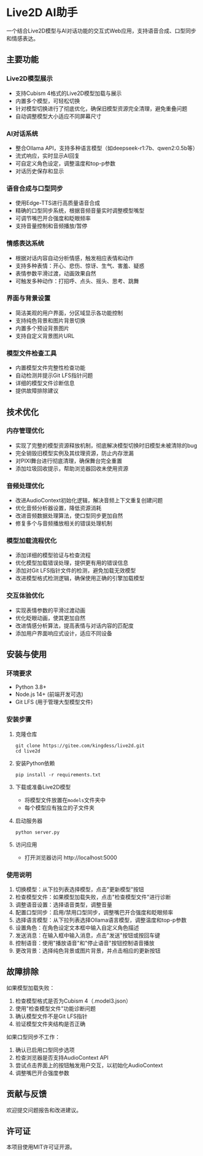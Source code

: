 # Live2D AI助手

一个结合Live2D模型与AI对话功能的交互式Web应用，支持语音合成、口型同步和情感表达。

## 主要功能

### Live2D模型展示
- 支持Cubism 4格式的Live2D模型加载与展示
- 内置多个模型，可轻松切换
- 针对模型切换进行了彻底优化，确保旧模型资源完全清理，避免重叠问题
- 自动调整模型大小适应不同屏幕尺寸

### AI对话系统
- 整合Ollama API，支持多种语言模型（如deepseek-r1:7b、qwen2:0.5b等）
- 流式响应，实时显示AI回复
- 可自定义角色设定，调整温度和top-p参数
- 对话历史保存和显示

### 语音合成与口型同步
- 使用Edge-TTS进行高质量语音合成
- 精确的口型同步系统，根据音频音量实时调整模型嘴型
- 可调节嘴巴开合强度和眨眼频率
- 支持音量控制和音频播放/暂停

### 情感表达系统
- 根据对话内容自动分析情感，触发相应表情和动作
- 支持多种表情：开心、悲伤、惊讶、生气、害羞、疑惑
- 表情参数平滑过渡，动画效果自然
- 可触发多种动作：打招呼、点头、摇头、思考、跳舞

### 界面与背景设置
- 简洁美观的用户界面，分区域显示各功能控制
- 支持纯色背景和图片背景切换
- 内置多个预设背景图片
- 支持自定义背景图片URL

### 模型文件检查工具
- 内置模型文件完整性检查功能
- 自动检测并提示Git LFS指针问题
- 详细的模型文件诊断信息
- 提供故障排除建议

## 技术优化

### 内存管理优化
- 实现了完整的模型资源释放机制，彻底解决模型切换时旧模型未被清除的bug
- 完全销毁旧模型实例及其纹理资源，防止内存泄漏
- 对PIXI舞台进行彻底清理，确保舞台完全重置
- 添加垃圾回收提示，帮助浏览器回收未使用资源

### 音频处理优化
- 改进AudioContext初始化逻辑，解决音频上下文重复创建问题
- 优化音频分析器设置，降低资源消耗
- 改进音频数据处理算法，使口型同步更加自然
- 修复多个与音频播放相关的错误处理机制

### 模型加载流程优化
- 添加详细的模型验证与检查流程
- 优化模型加载错误处理，提供更有用的错误信息
- 添加对Git LFS指针文件的检测，避免加载无效模型
- 改进模型格式检测逻辑，确保使用正确的引擎加载模型

### 交互体验优化
- 实现表情参数的平滑过渡动画
- 优化眨眼动画，使其更加自然
- 改进情感分析算法，提高表情与对话内容的匹配度
- 添加用户界面响应式设计，适应不同设备

## 安装与使用

### 环境要求
- Python 3.8+
- Node.js 14+ (前端开发可选)
- Git LFS (用于管理大型模型文件)

### 安装步骤
1. 克隆仓库
   ```
   git clone https://gitee.com/kingdess/live2d.git
   cd live2d
   ```

2. 安装Python依赖
   ```
   pip install -r requirements.txt
   ```

3. 下载或准备Live2D模型
   - 将模型文件放置在`models`文件夹中
   - 每个模型应有独立的子文件夹

4. 启动服务器
   ```
   python server.py
   ```

5. 访问应用
   - 打开浏览器访问 http://localhost:5000

### 使用说明
1. 切换模型：从下拉列表选择模型，点击"更新模型"按钮
2. 检查模型文件：如果模型加载失败，点击"检查模型文件"进行诊断
3. 调整语音设置：选择语音类型，调整音量
4. 配置口型同步：启用/禁用口型同步，调整嘴巴开合强度和眨眼频率
5. 选择语言模型：从下拉列表选择Ollama语言模型，调整温度和top-p参数
6. 设置角色：在角色设定文本框中输入自定义角色描述
7. 发送消息：在输入框中输入消息，点击"发送"按钮或按回车键
8. 控制语音：使用"播放语音"和"停止语音"按钮控制语音播放
9. 更改背景：选择纯色背景或图片背景，并点击相应的更新按钮

## 故障排除

如果模型加载失败：
1. 检查模型格式是否为Cubism 4（.model3.json）
2. 使用"检查模型文件"功能诊断问题
3. 确认模型文件不是Git LFS指针
4. 验证模型文件夹结构是否正确

如果口型同步不工作：
1. 确认已启用口型同步选项
2. 检查浏览器是否支持AudioContext API
3. 尝试点击界面上的按钮触发用户交互，以初始化AudioContext
4. 调整嘴巴开合强度参数

## 贡献与反馈

欢迎提交问题报告和改进建议。

## 许可证

本项目使用MIT许可证开源。 
